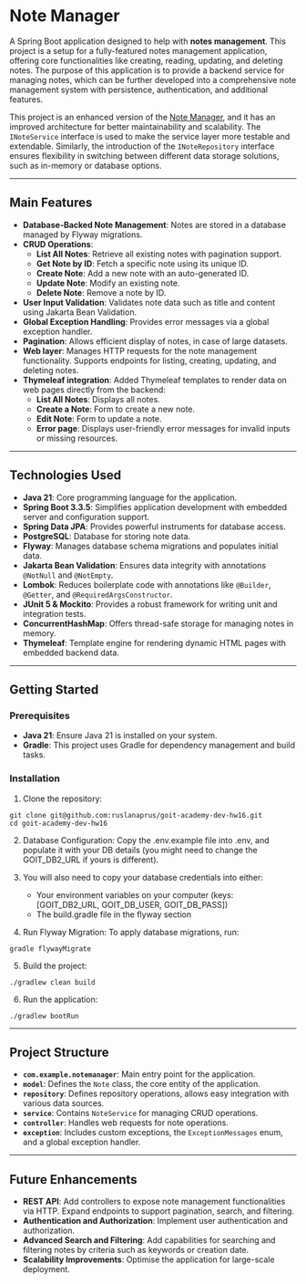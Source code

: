 # Note Manager

A Spring Boot application designed to help with **notes management**. This project is a setup for a fully-featured notes management application, offering core functionalities like creating, reading, updating, and deleting notes.
The purpose of this application is to provide a backend service for managing notes, which can be further developed into a comprehensive note management system with persistence, authentication, and additional features.

This project is an enhanced version of the [Note Manager](https://github.com/ruslanaprus/goit-academy-dev-hw15), and it has an improved architecture for better maintainability and scalability. The `INoteService` interface is used to make the service layer more testable and extendable.
Similarly, the introduction of the `INoteRepository` interface ensures flexibility in switching between different data storage solutions, such as in-memory or database options.

---

## Main Features

- **Database-Backed Note Management**: Notes are stored in a database managed by Flyway migrations.
- **CRUD Operations**:
    - **List All Notes**: Retrieve all existing notes with pagination support.
    - **Get Note by ID**: Fetch a specific note using its unique ID.
    - **Create Note**: Add a new note with an auto-generated ID.
    - **Update Note**: Modify an existing note.
    - **Delete Note**: Remove a note by ID.
- **User Input Validation**: Validates note data such as title and content using Jakarta Bean Validation.
- **Global Exception Handling**: Provides error messages via a global exception handler.
- **Pagination**: Allows efficient display of notes, in case of large datasets.
- **Web layer**: Manages HTTP requests for the note management functionality. Supports endpoints for listing, creating, updating, and deleting notes.
- **Thymeleaf integration**: Added Thymeleaf templates to render data on web pages directly from the backend:
    - **List All Notes**: Displays all notes.
    - **Create a Note**: Form to create a new note.
    - **Edit Note**: Form to update a note.
    - **Error page**: Displays user-friendly error messages for invalid inputs or missing resources.

---

## Technologies Used

- **Java 21**: Core programming language for the application.
- **Spring Boot 3.3.5**: Simplifies application development with embedded server and configuration support.
- **Spring Data JPA**: Provides powerful instruments for database access.
- **PostgreSQL**: Database for storing note data.
- **Flyway**: Manages database schema migrations and populates initial data.
- **Jakarta Bean Validation**: Ensures data integrity with annotations `@NotNull` and `@NotEmpty`.
- **Lombok**: Reduces boilerplate code with annotations like `@Builder`, `@Getter`, and `@RequiredArgsConstructor`.
- **JUnit 5 & Mockito**: Provides a robust framework for writing unit and integration tests.
- **ConcurrentHashMap**: Offers thread-safe storage for managing notes in memory.
- **Thymeleaf**: Template engine for rendering dynamic HTML pages with embedded backend data.

---

## Getting Started

### Prerequisites

- **Java 21**: Ensure Java 21 is installed on your system.
- **Gradle**: This project uses Gradle for dependency management and build tasks.

### Installation

1. Clone the repository:
```shell
git clone git@github.com:ruslanaprus/goit-academy-dev-hw16.git
cd goit-academy-dev-hw16
```
2. Database Configuration: Copy the .env.example file into .env, and populate it with your DB details (you might need to change the GOIT_DB2_URL if yours is different).


3. You will also need to copy your database credentials into either:
   - Your environment variables on your computer (keys: [GOIT_DB2_URL, GOIT_DB_USER, GOIT_DB_PASS])
   - The build.gradle file in the flyway section


4. Run Flyway Migration: To apply database migrations, run:
```shell
gradle flywayMigrate
```
5. Build the project:
```shell
./gradlew clean build
```
6. Run the application:
```shell
./gradlew bootRun
```

---

## Project Structure

- **`com.example.notemanager`**: Main entry point for the application.
- **`model`**: Defines the `Note` class, the core entity of the application.
- **`repository`**: Defines repository operations, allows easy integration with various data sources.
- **`service`**: Contains `NoteService` for managing CRUD operations.
- **`controller`**: Handles web requests for note operations.
- **`exception`**: Includes custom exceptions, the `ExceptionMessages` enum, and a global exception handler.

---

## Future Enhancements

- **REST API**: Add controllers to expose note management functionalities via HTTP. Expand endpoints to support pagination, search, and filtering.
- **Authentication and Authorization**: Implement user authentication and authorization.
- **Advanced Search and Filtering**: Add capabilities for searching and filtering notes by criteria such as keywords or creation date.
- **Scalability Improvements**: Optimise the application for large-scale deployment.